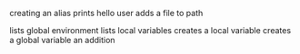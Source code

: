 creating an alias
prints hello user
adds a file to path

lists global environment
lists local variables
creates a local variable
creates a global variable
an addition
